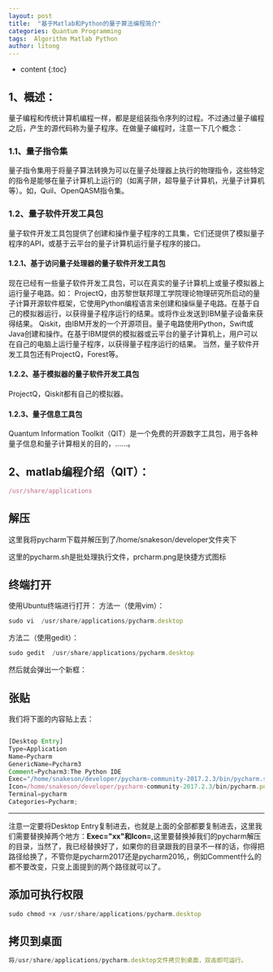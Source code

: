 ```yaml
---
layout: post
title:  "基于Matlab和Python的量子算法编程简介"
categories: Quantum Programming 
tags:  Algorithm Matlab Python
author: litong
---
```


* content
{:toc}

## 1、概述：
量子编程和传统计算机编程一样，都是是组装指令序列的过程。不过通过量子编程之后，产生的源代码称为量子程序。在做量子编程时，注意一下几个概念：

### 1.1、量子指令集
量子指令集用于将量子算法转换为可以在量子处理器上执行的物理指令，这些特定的指令是能够在量子计算机上运行的（如离子阱，超导量子计算机，光量子计算机等）。如，Quil、OpenQASM指令集。

### 1.2、量子软件开发工具包
量子软件开发工具包提供了创建和操作量子程序的工具集，它们还提供了模拟量子程序的API，或基于云平台的量子计算机运行量子程序的接口。

#### 1.2.1、基于访问量子处理器的量子软件开发工具包
现在已经有一些量子软件开发工具包，可以在真实的量子计算机上或量子模拟器上运行量子电路。如：
ProjectQ，由苏黎世联邦理工学院理论物理研究所启动的量子计算开源软件框架，它使用Python编程语言来创建和操纵量子电路。在基于自己的模拟器运行，以获得量子程序运行的结果。或将作业发送到IBM量子设备来获得结果。
Qiskit，由IBM开发的一个开源项目。量子电路使用Python，Swift或Java创建和操作。在基于IBM提供的模拟器或云平台的量子计算机上，用户可以在自己的电脑上运行量子程序，以获得量子程序运行的结果。
当然，量子软件开发工具包还有ProjectQ，Forest等。

#### 1.2.2、基于模拟器的量子软件开发工具包
ProjectQ，Qiskit都有自己的模拟器。

#### 1.2.3、量子信息工具包
Quantum Information Toolkit（QIT）是一个免费的开源数字工具包，用于各种量子信息和量子计算相关的目的，......。

## 2、matlab编程介绍（QIT）：







```js
/usr/share/applications
```

## 解压

这里我将pycharm下载并解压到了/home/snakeson/developer文件夹下

这里的pycharm.sh是批处理执行文件，prcharm.png是快捷方式图标

## 终端打开

使用Ubuntu终端进行打开：
方法一（使用vim）：
```js
sudo vi  /usr/share/applications/pycharm.desktop
```

方法二（使用gedit）：
	
```js
sudo gedit  /usr/share/applications/pycharm.desktop
```





然后就会弹出一个新框：
## 张贴
我们将下面的内容贴上去：
```js

[Desktop Entry]
Type=Application
Name=Pycharm
GenericName=Pycharm3
Comment=Pycharm3:The Python IDE
Exec="/home/snakeson/developer/pycharm-community-2017.2.3/bin/pycharm.sh" %f
Icon=/home/snakeson/developer/pycharm-community-2017.2.3/bin/pycharm.png
Terminal=pycharm
Categories=Pycharm;

```
---
注意一定要将Desktop Entry复制进去，也就是上面的全部都要复制进去，这里我们需要替换掉两个地方：**Exec="xx"**和**Icon=**,这里要替换掉我们的pycharm解压的目录，当然了，我已经替换好了，如果你的目录跟我的目录不一样的话，你得把路径给换了，不管你是pycharm2017还是pycharm2016,，例如Comment什么的都不要改变，只变上面提到的两个路径就可以了。


## 添加可执行权限
```js
sudo chmod +x /usr/share/applications/pycharm.desktop
```

## 拷贝到桌面
```js
将/usr/share/applications/pycharm.desktop文件拷贝到桌面，双击即可运行。
```